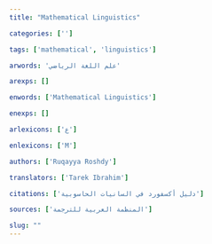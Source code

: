```yaml
---
title: "Mathematical Linguistics"

categories: ['']

tags: ['mathematical', 'linguistics']

arwords: 'علم اللغة الرياضي'

arexps: []

enwords: ['Mathematical Linguistics']

enexps: []

arlexicons: ['ع']

enlexicons: ['M']

authors: ['Ruqayya Roshdy']

translators: ['Tarek Ibrahim']

citations: ['دليل أكسفورد في السانيات الحاسوبية']

sources: ['المنظمة العربية للترجمة']

slug: ""
---
```

